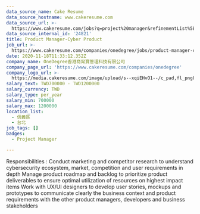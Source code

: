 ```yaml
---
data_source_name: Cake Resume
data_source_hostname: www.cakeresume.com
data_source_url: >-
  https://www.cakeresume.com/jobs?q=project%20manager&refinementList%5Blang_name%5D%5B0%5D=English&refinementList%5Bsalary_type%5D=per_year&range%5Bsalary_range%5D%5Bmin%5D=1000000&page=2
data_source_internal_id: '24821'
title: Product Manager-Cyber Product
job_url: >-
  https://www.cakeresume.com/companies/onedegree/jobs/product-manager-cyber-saas-product
date: 2020-11-18T11:33:12.352Z
company_name: OneDegree香港商甯寶管理科技有限公司
company_page_url: 'https://www.cakeresume.com/companies/onedegree'
company_logo_url: >-
  https://media.cakeresume.com/image/upload/s--xqiEHvO1--/c_pad,fl_png8,h_200,w_200/v1578296147/zhabcskfo2ifv72dmwtx.png
salary_text: TWD700000 - TWD1200000
salary_currency: TWD
salary_type: per_year
salary_min: 700000
salary_max: 1200000
location_list:
  - 信義區
  - 台北
job_tags: []
badges:
  - Project Manager

---
```


Responsibilities : Conduct marketing and competitor research to understand cybersecurity ecosystem, market, competition and user requirements in depth Manage product roadmap and backlog to prioritize product deliverables to ensure optimal utilization of resources on highest impact items Work with UX/UI designers to develop user stories, mockups and prototypes to communicate clearly the business context and product requirements with the other product managers, developers and business stakeholders